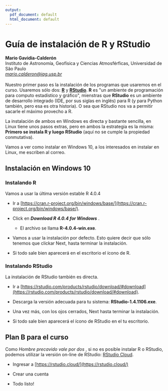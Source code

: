 ```yaml
---
output:
  pdf_document: default
  html_document: default
---
```

# Guía de instalación de R y RStudio

**Mario Gavidia-Calderón**\
Instituto de Astronomía, Geofísica y Ciencias Atmosférficas, Universidad de São Paulo\
*mario.calderon@iag.usp.br*
\
\
Nuestro primer paso es la instalación de los programas que usaremos en el curso.
Usaremos sólo dos: [**R**](https://www.r-project.org/) y [**RStudio**](https://rstudio.com/).
**R** es "un ambiente de programación para computo estadístico y gráfico", 
mienstras que **RStudio** es un ambiente de desarrollo integrado (IDE, por sus siglas en inglés) para R (y para Python también, pero esa es otra historia). 
O sea que RStudio nos va a permitir sacarle el máximo provecho a R. 

La instalación de ambos en Windows es directa y bastante sencilla, en Linux tiene unos pasos extras, pero en ambos la estrategia es la misma: 
**Primero se instala R y luego RStudio** (aquí no se cumple la propiedad conmutativa).

Vamos a ver como instalar en Windows 10, a los interesados en instalar en Linux, me escriben al correo.

## Instalación en Windows 10

### Instalando R
Vamos a usar la última versión estable R 4.0.4

- Ir a [https://cran.r-project.org/bin/windows/base/](https://cran.r-project.org/bin/windows/base/).

- Click en **_Download R 4.0.4 for Windows_** .

    - El archivo se llama **R-4.0.4-win.exe**.
    
- Vamos a usar la instalación por defecto. Esto quiere decir que sólo tenemos que clickar Next, hasta terminar la instalación.

- Si todo sale bien aparecerá en el escritorio el ícono de R.

### Instalando RStudio
La instalación de RStudio también es directa.

- Ir a [https://rstudio.com/products/rstudio/download/#download](https://rstudio.com/products/rstudio/download/#download).

- Descarga la versión adecuada para tu sistema:  **RStudio-1.4.1106.exe**.

- Una vez más, con los ojos cerrados, Next hasta terminar la instalación. 

- Si todo sale bien aparecerá el ícono de RStudio en el tu escritorio.

## Plan B para el curso

Como _Hombre precavido vale por dos_ , si no es posible instalar R o RStudio, 
podemos utilizar la versión on-line de RStudio: [RStudio Cloud](https://rstudio.cloud/).

- Ingresar a [https://rstudio.cloud/](https://rstudio.cloud/)

- Crear una cuenta

- Todo listo!


